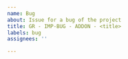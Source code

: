 ```yaml
---
name: Bug
about: Issue for a bug of the project
title: GR - IMP-BUG - ADDON - <title>
labels: bug
assignees: ''

---
```


